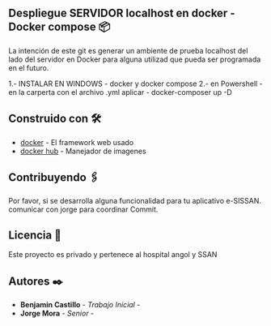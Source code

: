 
## Despliegue SERVIDOR localhost en docker - Docker compose 📦

La intención de este git es generar un ambiente de prueba localhost del lado del servidor en Docker para alguna utilizad que pueda ser programada en el futuro.

1.- INSTALAR EN WINDOWS - docker y docker compose 
2.- en Powershell - en la carperta con el archivo .yml aplicar -  docker-composer up -D

## Construido con 🛠️

* [docker](https://www.docker.com/) - El framework web usado
* [docker hub](https://hub.docker.com/) - Manejador de imagenes 

## Contribuyendo 🖇️

Por favor, si se desarrolla alguna funcionalidad para tu aplicativo e-SISSAN. comunicar con jorge para coordinar Commit. 

## Licencia 📄

Este proyecto es privado y pertenece al hospital angol y SSAN

## Autores ✒️

* **Benjamin Castillo** - *Trabajo Inicial* -
* **Jorge Mora** - *Senior* - 


